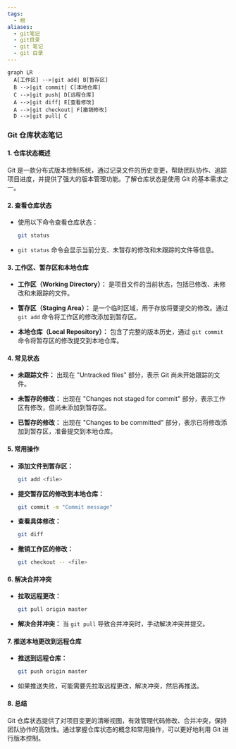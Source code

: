 ```yaml
---
tags:
  - 根
aliases:
  - git笔记
  - git目录
  - git 笔记
  - git 目录
---
```

```mermaid
graph LR
  A[工作区] -->|git add| B[暂存区]
  B -->|git commit| C[本地仓库]
  C -->|git push| D[远程仓库]
  A -->|git diff| E[查看修改]
  A -->|git checkout| F[撤销修改]
  D -->|git pull| C

```
### Git 仓库状态笔记

#### 1. 仓库状态概述

Git 是一款分布式版本控制系统，通过记录文件的历史变更，帮助团队协作、追踪项目进度，并提供了强大的版本管理功能。了解仓库状态是使用 Git 的基本需求之一。

#### 2. 查看仓库状态

- 使用以下命令查看仓库状态：
  ```bash
  git status
  ```

- `git status` 命令会显示当前分支、未暂存的修改和未跟踪的文件等信息。

#### 3. 工作区、暂存区和本地仓库

- **工作区（Working Directory）：** 是项目文件的当前状态，包括已修改、未修改和未跟踪的文件。

- **暂存区（Staging Area）：** 是一个临时区域，用于存放将要提交的修改。通过 `git add` 命令将工作区的修改添加到暂存区。

- **本地仓库（Local Repository）：** 包含了完整的版本历史，通过 `git commit` 命令将暂存区的修改提交到本地仓库。

#### 4. 常见状态

- **未跟踪文件：** 出现在 "Untracked files" 部分，表示 Git 尚未开始跟踪的文件。

- **未暂存的修改：** 出现在 "Changes not staged for commit" 部分，表示工作区有修改，但尚未添加到暂存区。

- **已暂存的修改：** 出现在 "Changes to be committed" 部分，表示已将修改添加到暂存区，准备提交到本地仓库。

#### 5. 常用操作

- **添加文件到暂存区：**
  ```bash
  git add <file>
  ```

- **提交暂存区的修改到本地仓库：**
  ```bash
  git commit -m "Commit message"
  ```

- **查看具体修改：**
  ```bash
  git diff
  ```

- **撤销工作区的修改：**
  ```bash
  git checkout -- <file>
  ```

#### 6. 解决合并冲突

- **拉取远程更改：**
  ```bash
  git pull origin master
  ```

- **解决合并冲突：** 当 `git pull` 导致合并冲突时，手动解决冲突并提交。

#### 7. 推送本地更改到远程仓库

- **推送到远程仓库：**
  ```bash
  git push origin master
  ```

- 如果推送失败，可能需要先拉取远程更改，解决冲突，然后再推送。

#### 8. 总结

Git 仓库状态提供了对项目变更的清晰视图，有效管理代码修改、合并冲突，保持团队协作的高效性。通过掌握仓库状态的概念和常用操作，可以更好地利用 Git 进行版本控制。